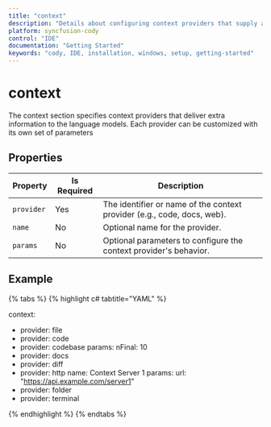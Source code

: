 ```yaml
---
title: "context"
description: "Details about configuring context providers that supply additional information to language models in Cody IDE."
platform: syncfusion-cody
control: "IDE"
documentation: "Getting Started"
keywords: "cody, IDE, installation, windows, setup, getting-started"
---
```

# context

The context section specifies context providers that deliver extra information to the language models. Each provider can be customized with its own set of parameters

## Properties

<table>
  <thead>
    <tr>
      <th>Property</th>
      <th>Is Required</th>
      <th>Description</th>
    </tr>
  </thead>
  <tr>
    <td><code>provider</code></td>
    <td>Yes</td>
    <td>The identifier or name of the context provider (e.g., code, docs, web).</td>
  </tr>
  <tr>
    <td><code>name</code></td>
    <td>No</td>
    <td>Optional name for the provider.</td>
  </tr>
  <tr>
    <td><code>params</code></td>
    <td>No</td>
    <td>Optional parameters to configure the context provider's behavior.</td>
  </tr>
</table>

## Example

{% tabs %}
{% highlight c# tabtitle="YAML" %}

context:
  - provider: file
  - provider: code
  - provider: codebase
    params:
      nFinal: 10
  - provider: docs
  - provider: diff
  - provider: http
    name: Context Server 1
    params:
      url: "https://api.example.com/server1"
  - provider: folder
  - provider: terminal
  
{% endhighlight %}
{% endtabs %}